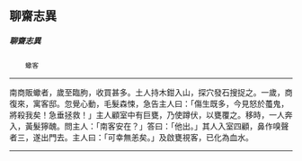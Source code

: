 

## 聊齋志異

##### 聊齋志異
　　`蠍客`

* * *

南商販蠍者，歲至臨朐，收買甚多。土人持木鉗入山，探穴發石搜捉之。一歲，商復來，寓客邸。忽覺心動，毛髮森悚，急告主人曰：「傷生既多，今見怒於蠆鬼，將殺我矣！急垂拯救！」主人顧室中有巨甕，乃使蹲伏，以甕覆之。移時，一人奔入，黃髮獰醜。問主人：「南客安在？」答曰：「他出。」其人入室四顧，鼻作嗅聲者三，遂出門去。主人曰：「可幸無恙矣。」及啟甕視客，已化為血水。

* * *

